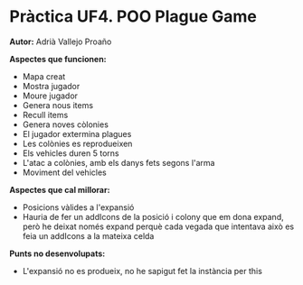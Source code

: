 # Pràctica UF4. POO Plague Game

**Autor:** Adrià Vallejo Proaño

**Aspectes que funcionen:**
* Mapa creat
* Mostra jugador
* Moure jugador
* Genera nous items
* Recull items
* Genera noves còlonies
* El jugador extermina plagues
* Les colònies es reprodueixen
* Els vehicles duren 5 torns
* L'atac a colònies, amb els danys fets segons l'arma
* Moviment del vehicles

**Aspectes que cal millorar:**
* Posicions vàlides a l'expansió
* Hauria de fer un addIcons de la posició i colony que em dona expand, però he deixat només expand perquè cada vegada que intentava això es feia un addIcons a la mateixa celda


**Punts no desenvolupats:**
* L'expansió no es produeix, no he sapigut fet la instància per this
